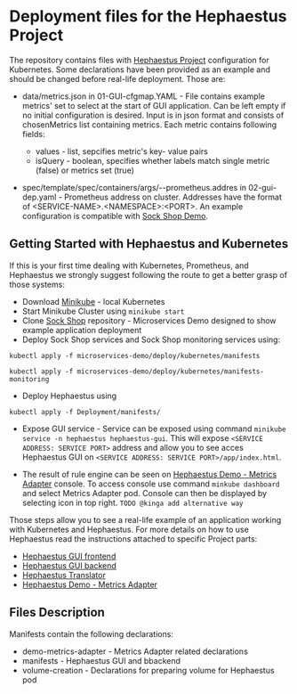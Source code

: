 # Deployment files for the Hephaestus Project
The repository contains files with [Hephaestus Project](https://github.com/orgs/Hephaestus-Metrics/repositories "Hephaestus Project") configuration for Kubernetes.
Some declarations have been provided as an example and should be changed before real-life deployment.
Those are: 
* data/metrics.json in 01-GUI-cfgmap.YAML - File contains example metrics' set to select at the start of GUI application. Can be left empty if no initial configuration is desired.
Input is in json format and consists of chosenMetrics list containing metrics. Each metric contains following fields: 
  * values - list, sepcifies metric's key- value pairs 
  * isQuery - boolean, specifies whether labels match single metric (false) or metrics set (true)

* spec/template/spec/containers/args/--prometheus.addres in 02-gui-dep.yaml - Prometheus address on cluster.
Addresses have the format of \<SERVICE-NAME\>.\<NAMESPACE\>:\<PORT\>. An example configuration is compatible with  [Sock Shop Demo](https://github.com/microservices-demo/microservices-demo "Sock Shop Demo").

## Getting Started with Hephaestus and Kubernetes
If this is your first time dealing with Kubernetes, Prometheus, and Hephaestus we strongly suggest following the route to get a better grasp of those systems:
* Download [Minikube](https://minikube.sigs.k8s.io/docs/start/) - local Kubernetes
* Start Minikube Cluster using `minikube start`
* Clone [Sock Shop](https://github.com/microservices-demo/microservices-demo) repository - Microservices Demo designed to show example application deployment
* Deploy Sock Shop services and Sock Shop monitoring services using:

`kubectl apply -f microservices-demo/deploy/kubernetes/manifests`

`kubectl apply -f microservices-demo/deploy/kubernetes/manifests-monitoring`
* Deploy Hephaestus using 

`kubectl apply -f Deployment/manifests/`

* Expose GUI service - Service can be exposed using command `minikube service -n hephaestus hephaestus-gui`. This will expose `<SERVICE ADDRESS: SERVICE PORT>` address and allow you to see acces Hephaestus GUI on `<SERVICE ADDRESS: SERVICE PORT>/app/index.html`.

* The result of rule engine can be seen on [Hephaestus Demo - Metrics Adapter](https://github.com/Hephaestus-Metrics/Metrics-Adapter) console. To access console use command `minkube dashboard` and select Metrics Adapter pod. Console can then be displayed by selecting icon in top right. `TODO @kinga add alternative way`


Those steps allow you to see a real-life example of an application working with Kubernetes and Hephaestus. For more details on how to use Hephaestus read the instructions attached to specific Project parts:
* [Hephaestus GUI frontend](https://github.com/Hephaestus-Metrics/GUI)
* [Hephaestus GUI backend](https://github.com/Hephaestus-Metrics/GUI-backend)
* [Hephaestus Translator](https://github.com/Hephaestus-Metrics/Translator)
* [Hephaestus Demo - Metrics Adapter](https://github.com/Hephaestus-Metrics/Metrics-Adapter)

## Files Description
Manifests contain the following declarations:
* demo-metrics-adapter - Metrics Adapter related declarations
* manifests - Hephaestus GUI and bbackend
* volume-creation - Declarations for preparing volume for Hephaestus pod
